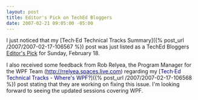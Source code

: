 ```yaml
---
layout: post
title: Editor's Pick on TechEd Bloggers
date: 2007-02-21 09:05:00 -05:00
---
```


I just noticed that my [Tech·Ed Technical Tracks Summary]({% post_url /2007/2007-02-17-106567 %}) post was just listed as a TechEd Bloggers [Editor's Pick](http://techedbloggers.net/Editors_Picks.category) for Sunday, February 18.


I also received some feedback from Rob Relyea, the Program Manager for the WPF Team ([<font color="#000080">http://rrelyea.spaces.live.com</font>](http://rrelyea.spaces.live.com)) regarding my [<font color="#000080">Tech·Ed Technical Tracks - Where's WPF?</font>]({% post_url /2007/2007-02-17-106568 %}) post stating that they are working on fixing this issue. I'm looking forward to seeing the updated sessions covering WPF.<br>

